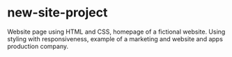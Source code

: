 # new-site-project
Website page using HTML and CSS, homepage of a fictional website. Using styling with responsiveness, example of a marketing and website and apps production company.
